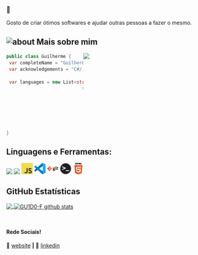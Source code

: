 ### 👋

Gosto de criar ótimos softwares e ajudar outras pessoas a fazer o mesmo.

## <img width="45" alt="about" src="https://raw.github.com/elizarov/elizarov/master/about.png"> Mais sobre mim

<img align="right" width="300" src="https://i2.wp.com/allhtaccess.info/wp-content/uploads/2018/03/programming.gif?fit=1281%2C716&ssl=1" />

```csharp
public class Guilherme {
 var completeName = "Guilherme Fadel";
 var acknowledgements = "C#/.Net";
 
 var languages = new List<string>()
                            {
                              "C#", 
                              "Asp.Net", 
                              "Typescript", 
                              "JavaScript", 
                              "React"
                             }; 
}
```

## **Linguagens e Ferramentas:**  

<code><img height="30" src="https://raw.githubusercontent.com/jmnote/z-icons/master/svg/kubernetes.svg"></code>
<code><img height="30" src="https://raw.githubusercontent.com/jmnote/z-icons/master/svg/csharp.svg"></code>
<code><img height="30" src="https://raw.githubusercontent.com/github/explore/80688e429a7d4ef2fca1e82350fe8e3517d3494d/topics/javascript/javascript.png"></code>
<code><img height="30" src="https://raw.githubusercontent.com/github/explore/80688e429a7d4ef2fca1e82350fe8e3517d3494d/topics/visual-studio-code/visual-studio-code.png"></code>
<code><img height="30" src="https://raw.githubusercontent.com/github/explore/80688e429a7d4ef2fca1e82350fe8e3517d3494d/topics/git/git.png"></code>
<code><img height="30" src="https://raw.githubusercontent.com/github/explore/80688e429a7d4ef2fca1e82350fe8e3517d3494d/topics/terminal/terminal.png"></code>
<code><img height="30" src="https://raw.githubusercontent.com/github/explore/80688e429a7d4ef2fca1e82350fe8e3517d3494d/topics/html/html.png"></code>



## **GitHub Estatísticas**

<a href="https://github.com/Gurupreet">
  <img align="center" src="https://github-readme-stats.vercel.app/api/top-langs/?username=GU1D0-F&theme=dracula&hide_langs_below=1" />
</a>

<a href="https://github.com/Gurupreet">
 <img align="center" src="https://github-readme-stats.vercel.app/api?username=GU1D0-F&show_icons=true&theme=dracula&line_height=27" alt="GU1D0-F github stats"/>
</a>

[website]: https://github.com/GU1D0-F
[linkedin]: https://www.linkedin.com/in/guilherme-fadel-tybur-68a0bb194/
<br>

#### Rede Sociais!

🏡 [website][website] **|** 
👔 [linkedin][linkedin]

